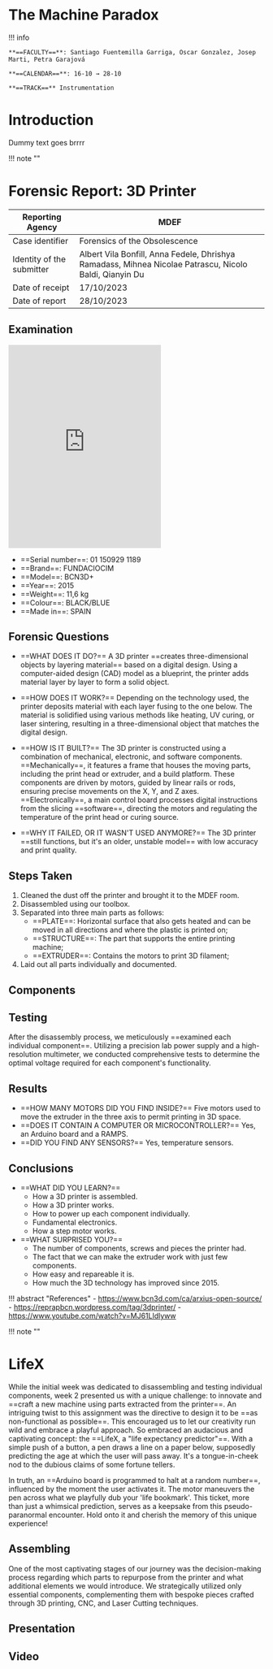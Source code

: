 

# The Machine Paradox

!!! info
    
    **==FACULTY==**: Santiago Fuentemilla Garriga, Oscar Gonzalez, Josep Marti, Petra Garajová 

    **==CALENDAR==**: 16-10 → 28-10

    **==TRACK==** Instrumentation

<div style="clear:both;"></div>

# **Introduction** 

Dummy text goes brrrr

!!! note ""

# **Forensic Report: 3D Printer**

| Reporting Agency       | MDEF                           |
|----------------------------------------|--------------------------------|
| Case identifier                        | Forensics of the Obsolescence  |
| Identity of the submitter              | Albert Vila Bonfill, Anna Fedele, Dhrishya Ramadass, Mihnea Nicolae Patrascu, Nicolo Baldi, Qianyin Du                 |
| Date of receipt                        | 17/10/2023                     |
| Date of report                         | 28/10/2023               |
 

## **Examination** 
<div class="sketchfab-embed-wrapper">
    <iframe 
        title="3D Printer" 
        height="400px"
        frameborder="0" 
        ui-theme= "dark"
        preload="0"
        allowfullscreen 
        mozallowfullscreen="true" 
        webkitallowfullscreen="true" 
        allow="autoplay; fullscreen; xr-spatial-tracking" 
        xr-spatial-tracking 
        execution-while-out-of-viewport 
        execution-while-not-rendered 
        web-share 
        src="https://sketchfab.com/models/e502641d13b24bd5b1fdc4618c199533/embed?autostart=1&ui_theme=dark">
    </iframe>
</div>

- ==Serial number==: 01 150929 1189
- ==Brand==: FUNDACIOCIM
- ==Model==: BCN3D+
- ==Year==: 2015
- ==Weight==: 11,6 kg
- ==Colour==: BLACK/BLUE
- ==Made in==: SPAIN


## **Forensic Questions**

- ==WHAT DOES IT DO?== A 3D printer ==creates three-dimensional objects by layering material== based on a digital design. Using a computer-aided design (CAD) model as a blueprint, the printer adds material layer by layer to form a solid object. 

- ==HOW DOES IT WORK?== Depending on the technology used, the printer deposits material with each layer fusing to the one below. The material is solidified using various methods like heating, UV curing, or laser sintering, resulting in a three-dimensional object that matches the digital design.

- ==HOW IS IT BUILT?== The 3D printer is constructed using a combination of mechanical, electronic, and software components. ==Mechanically==, it features a frame that houses the moving parts, including the print head or extruder, and a build platform. These components are driven by motors, guided by linear rails or rods, ensuring precise movements on the X, Y, and Z axes. ==Electronically==, a main control board processes digital instructions from the slicing ==software==, directing the motors and regulating the temperature of the print head or curing source. 

- ==WHY IT FAILED, OR IT WASN'T USED ANYMORE?== The 3D printer ==still functions, but it's an older, unstable model== with low accuracy and print quality.


## **Steps Taken**

1. Cleaned the dust off the printer and brought it to the MDEF room.
2. Disassembled using our toolbox.
3. Separated into three main parts as follows:
    - ==PLATE==: Horizontal surface that also gets heated and can be moved in all directions and where the plastic is  printed on;
    - ==STRUCTURE==: The part that supports the entire printing machine;
    - ==EXTRUDER==: Contains the motors to print 3D filament;
4. Laid out all parts individually and documented.

## **Components**



## **Testing**

After the disassembly process, we meticulously ==examined each individual component==. Utilizing a precision lab power supply and a high-resolution multimeter, we conducted comprehensive tests to determine the optimal voltage required for each component's functionality.


## **Results**

- ==HOW MANY MOTORS DID YOU FIND INSIDE?== Five motors used to move the extruder in the three axis to permit printing in 3D space.
‍
- ==DOES IT CONTAIN A COMPUTER OR MICROCONTROLLER?== Yes, an Arduino board and a RAMPS.
‍
- ==DID YOU FIND ANY SENSORS?== Yes, temperature sensors.

## **Conclusions**

- ==WHAT DID YOU LEARN?==
    - How a 3D printer is assembled.
    - How a 3D printer works.
    - How to power up each component individually.
    - Fundamental electronics.
    - How a step motor works.
‍
- ==WHAT SURPRISED YOU?==
    - The number of components, screws and pieces the printer had.
    - The fact that we can make the extruder work with just few    components.
    - How easy and repareable it is.
    - How much the 3D technology has improved since 2015.

!!! abstract "References"
    - https://www.bcn3d.com/ca/arxius-open-source/
    - https://reprapbcn.wordpress.com/tag/3dprinter/
    - https://www.youtube.com/watch?v=MJ61LIdlyww

!!! note ""

# **LifeX**

While the initial week was dedicated to disassembling and testing individual components, week 2 presented us with a unique challenge: to innovate and ==craft a new machine using parts extracted from the printer==. An intriguing twist to this assignment was the directive to design it to be ==as non-functional as possible==. This encouraged us to let our creativity run wild and embrace a playful approach.
So embraced an audacious and captivating concept: the ==LifeX, a "life expectancy predictor"==.
With a simple push of a button, a pen draws a line on a paper below, supposedly predicting the age at which the user will pass away. It's a tongue-in-cheek nod to the dubious claims of some fortune tellers. 

In truth, an ==Arduino board is programmed to halt at a random number==, influenced by the moment the user activates it.
The motor maneuvers the pen across what we playfully dub your 'life bookmark'. This ticket, more than just a whimsical prediction, serves as a keepsake from this pseudo-paranormal encounter. Hold onto it and cherish the memory of this unique experience!

## **Assembling**

One of the most captivating stages of our journey was the decision-making process regarding which parts to repurpose from the printer and what additional elements we would introduce. We strategically utilized only essential components, complementing them with bespoke pieces crafted through 3D printing, CNC, and Laser Cutting techniques.

## **Presentation**

## **Video**

